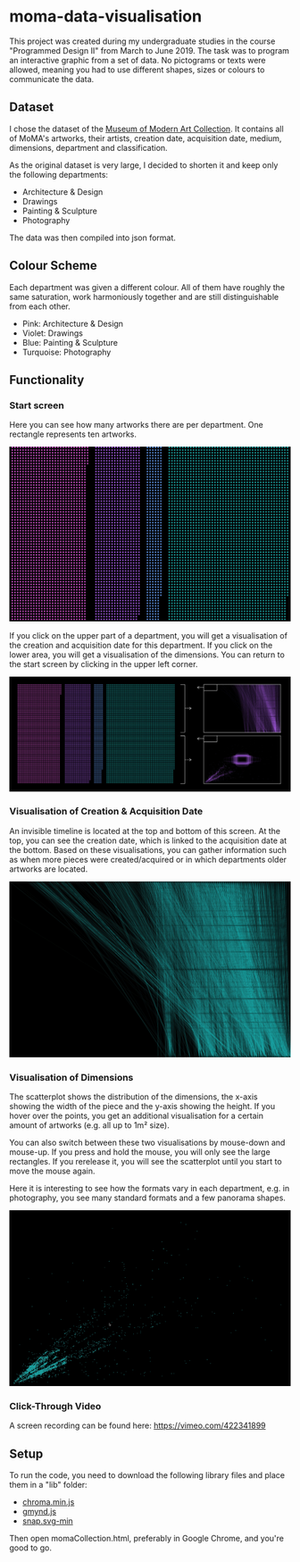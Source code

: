 # moma-data-visualisation

This project was created during my undergraduate studies in the course "Programmed Design II" from March to June 2019.
The task was to program an interactive graphic from a set of data. No pictograms or texts were allowed, meaning you had to use different shapes, sizes or colours to communicate the data.

## Dataset
I chose the dataset of the [Museum of Modern Art Collection](https://www.kaggle.com/datasets/momanyc/museum-collection). It contains all of MoMA's artworks, their artists, creation date, acquisition date, medium, dimensions, department and classification.

As the original dataset is very large, I decided to shorten it and keep only the following departments:
- Architecture & Design
- Drawings
- Painting & Sculpture
- Photography

The data was then compiled into json format.

## Colour Scheme
Each department was given a different colour. All of them have roughly the same saturation, work harmoniously together and are still distinguishable from each other.
- Pink: Architecture & Design
- Violet: Drawings
- Blue: Painting & Sculpture
- Turquoise: Photography

## Functionality
### Start screen
Here you can see how many artworks there are per department. One rectangle represents ten artworks.

![start screen](https://github.com/sonja-brehm/moma-data-visualisation/blob/main/screenshots/1_startscreen.jpg?raw=true)

If you click on the upper part of a department, you will get a visualisation of the creation and acquisition date for this department. If you click on the lower area, you will get a visualisation of the dimensions. You can return to the start screen by clicking in the upper left corner.

![explanation of navigation](https://github.com/sonja-brehm/moma-data-visualisation/blob/main/screenshots/2_navigation.jpg?raw=true)

### Visualisation of Creation & Acquisition Date
An invisible timeline is located at the top and bottom of this screen. At the top, you can see the creation date, which is linked to the acquisition date at the bottom. Based on these visualisations, you can gather information such as when more pieces were created/acquired or in which departments older artworks are located.

![Creation & Acquisition Screen](https://github.com/sonja-brehm/moma-data-visualisation/blob/main/screenshots/3_timeline.jpg?raw=true)

### Visualisation of Dimensions
The scatterplot shows the distribution of the dimensions, the x-axis showing the width of the piece and the y-axis showing the height. If you hover over the points, you get an additional visualisation for a certain amount of artworks (e.g. all up to 1m² size). 

You can also switch between these two visualisations by mouse-down and mouse-up. If you press and hold the mouse, you will only see the large rectangles. If you rerelease it, you will see the scatterplot until you start to move the mouse again.

Here it is interesting to see how the formats vary in each department, e.g. in photography, you see many standard formats and a few panorama shapes.

![Dimensions Screen](https://github.com/sonja-brehm/moma-data-visualisation/blob/main/screenshots/4_dimensions.gif?raw=true)

### Click-Through Video
A screen recording can be found here: https://vimeo.com/422341899

## Setup
To run the code, you need to download the following library files and place them in a "lib" folder:
- [chroma.min.js](https://gka.github.io/chroma.js/#installation)
- [gmynd.js](https://github.com/hfg-gmuend/gmynd)
- [snap.svg-min](http://snapsvg.io)

Then open momaCollection.html, preferably in Google Chrome, and you're good to go.
